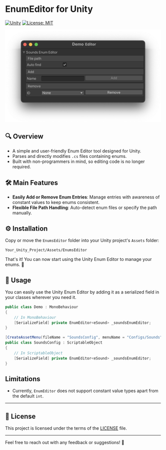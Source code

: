 # EnumEditor for Unity

[![Unity](https://img.shields.io/badge/Unity-2021+-black.svg)](https://unity3d.com/pt/get-unity/download/archive)
[![License: MIT](https://img.shields.io/badge/License-MIT-yellow.svg)](https://opensource.org/licenses/MIT)

![EnumEditor Screenshot](README_RESOURCES/EnumEditor_screenshot.png)

## 🔍️ Overview
- A simple and user-friendly Enum Editor tool designed for Unity.
- Parses and directly modifies `.cs` files containing enums.
- Built with non-programmers in mind, so editing code is no longer required.

## 🛠️ Main Features
- **Easily Add or Remove Enum Entries**: Manage entries with awareness of constant values to keep enums consistent. 
- **Flexible File Path Handling**: Auto-detect enum files or specify the path manually.

## ⚙️ Installation 

Copy or move the `EnumsEditor` folder into your Unity project's `Assets` folder:
   ```
   Your_Unity_Project/Assets/EnumsEditor
   ```

That's it! You can now start using the Unity Enum Editor to manage your enums. 🎉

## 📝 Usage 
You can easily use the Unity Enum Editor by adding it as a serialized field in your classes wherever you need it.

```csharp MonoBehaviour
public class Demo : MonoBehaviour 
{
    // In MonoBehaviour
    [SerializeField] private EnumEditor<eSound> _soundsEnumEditor;
}
```

```csharp ScriptableObject
[CreateAssetMenu(fileName = "SoundsConfig", menuName = "Configs/Sounds")]
public class SoundsConfig : ScriptableObject
{
    // In ScriptableObject
    [SerializeField] private EnumEditor<eSound> _soundsEnumEditor;
}
```

## Limitations

- Currently, `EnumEditor` does not support constant value types apart from the default `int`.

---

## 📜 License 
This project is licensed under the terms of the [LICENSE](LICENSE) file.

---

Feel free to reach out with any feedback or suggestions! 💬